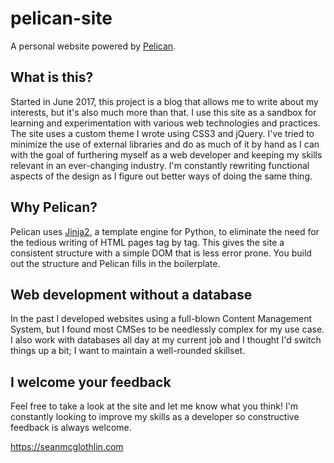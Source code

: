 # pelican-site

A personal website powered by [Pelican](https://blog.getpelican.com).

## What is this?

Started in June 2017, this project is a blog that allows me to write about my interests, but it's also much more than that. I use this site as a sandbox for learning and experimentation with various web technologies and practices. The site uses a custom theme I wrote using CSS3 and jQuery. I've tried to minimize the use of external libraries and do as much of it by hand as I can with the goal of furthering myself as a web developer and keeping my skills relevant in an ever-changing industry. I'm constantly rewriting functional aspects of the design as I figure out better ways of doing the same thing.

## Why Pelican?

Pelican uses [Jinja2](http://jinja.pocoo.org), a template engine for Python, to eliminate the need for the tedious writing of HTML pages tag by tag. This gives the site a consistent structure with a simple DOM that is less error prone. You build out the structure and Pelican fills in the boilerplate.

## Web development without a database

In the past I developed websites using a full-blown Content Management System, but I found most CMSes to be needlessly complex for my use case. I also work with databases all day at my current job and I thought I'd switch things up a bit; I want to maintain a well-rounded skillset.

## I welcome your feedback

Feel free to take a look at the site and let me know what you think! I'm constantly looking to improve my skills as a developer so constructive feedback is always welcome.

https://seanmcglothlin.com